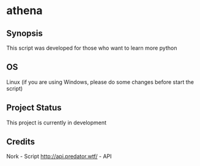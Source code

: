 # athena

## Synopsis
This script was developed for those who want to learn more python

## OS
Linux (if you are using Windows, please do some changes before start the script)

## Project Status
This project is currently in development

## Credits
Nork - Script
http://api.predator.wtf/ - API
